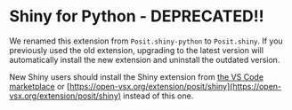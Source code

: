 # Shiny for Python - DEPRECATED!!

We renamed this extension from `Posit.shiny-python` to `Posit.shiny`. If you previously used the old extension, upgrading to the latest version will automatically install the new extension and uninstall the outdated version.

New Shiny users should install the Shiny extension from [the VS Code marketplace](https://marketplace.visualstudio.com/items?itemName=Posit.shiny) or [https://open-vsx.org/extension/posit/shiny](https://open-vsx.org/extension/posit/shiny) instead of this one.
